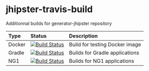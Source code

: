 # jhipster-travis-build

Additionnal builds for generator-jhipster repository

| Type          | Status                                             | Description                    |
|:--------------|:---------------------------------------------------|:-------------------------------|
| Docker        | [![Build Status][travis-image-docker]][travis-url] | Build for testing Docker image |
| Gradle        | [![Build Status][travis-image-gradle]][travis-url] | Builds for Gradle applications |
| NG1           | [![Build Status][travis-image-ng1]][travis-url]    | Builds for NG1 applications    |

[travis-url]: https://travis-ci.org/hipster-labs/jhipster-travis-build/branches
[travis-image-docker]: https://travis-ci.org/hipster-labs/jhipster-travis-build.svg?branch=docker
[travis-image-gradle]: https://travis-ci.org/hipster-labs/jhipster-travis-build.svg?branch=gradle
[travis-image-ng1]: https://travis-ci.org/hipster-labs/jhipster-travis-build.svg?branch=ng1
